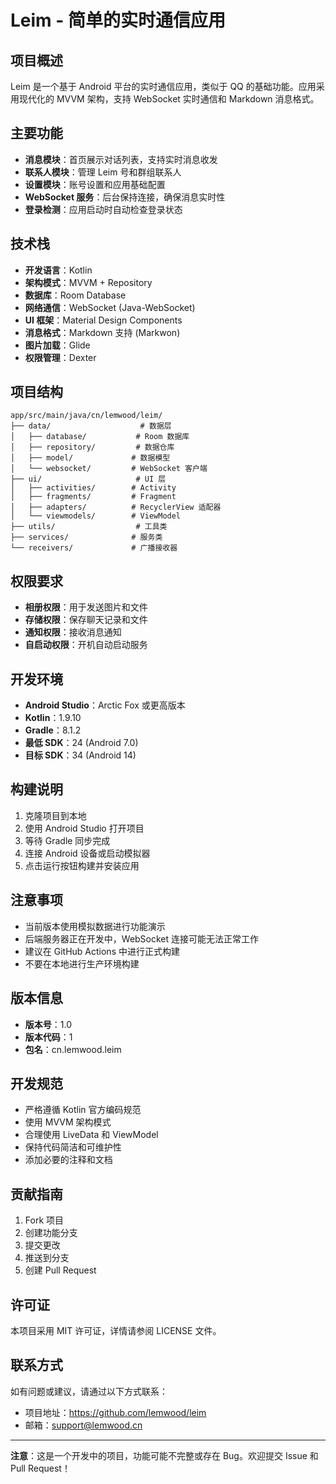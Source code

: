 # Leim - 简单的实时通信应用

## 项目概述

Leim 是一个基于 Android 平台的实时通信应用，类似于 QQ 的基础功能。应用采用现代化的 MVVM 架构，支持 WebSocket 实时通信和 Markdown 消息格式。

## 主要功能

- **消息模块**：首页展示对话列表，支持实时消息收发
- **联系人模块**：管理 Leim 号和群组联系人
- **设置模块**：账号设置和应用基础配置
- **WebSocket 服务**：后台保持连接，确保消息实时性
- **登录检测**：应用启动时自动检查登录状态

## 技术栈

- **开发语言**：Kotlin
- **架构模式**：MVVM + Repository
- **数据库**：Room Database
- **网络通信**：WebSocket (Java-WebSocket)
- **UI 框架**：Material Design Components
- **消息格式**：Markdown 支持 (Markwon)
- **图片加载**：Glide
- **权限管理**：Dexter

## 项目结构

```
app/src/main/java/cn/lemwood/leim/
├── data/                    # 数据层
│   ├── database/           # Room 数据库
│   ├── repository/         # 数据仓库
│   ├── model/             # 数据模型
│   └── websocket/         # WebSocket 客户端
├── ui/                     # UI 层
│   ├── activities/        # Activity
│   ├── fragments/         # Fragment
│   ├── adapters/          # RecyclerView 适配器
│   └── viewmodels/        # ViewModel
├── utils/                  # 工具类
├── services/              # 服务类
└── receivers/             # 广播接收器
```

## 权限要求

- **相册权限**：用于发送图片和文件
- **存储权限**：保存聊天记录和文件
- **通知权限**：接收消息通知
- **自启动权限**：开机自动启动服务

## 开发环境

- **Android Studio**：Arctic Fox 或更高版本
- **Kotlin**：1.9.10
- **Gradle**：8.1.2
- **最低 SDK**：24 (Android 7.0)
- **目标 SDK**：34 (Android 14)

## 构建说明

1. 克隆项目到本地
2. 使用 Android Studio 打开项目
3. 等待 Gradle 同步完成
4. 连接 Android 设备或启动模拟器
5. 点击运行按钮构建并安装应用

## 注意事项

- 当前版本使用模拟数据进行功能演示
- 后端服务器正在开发中，WebSocket 连接可能无法正常工作
- 建议在 GitHub Actions 中进行正式构建
- 不要在本地进行生产环境构建

## 版本信息

- **版本号**：1.0
- **版本代码**：1
- **包名**：cn.lemwood.leim

## 开发规范

- 严格遵循 Kotlin 官方编码规范
- 使用 MVVM 架构模式
- 合理使用 LiveData 和 ViewModel
- 保持代码简洁和可维护性
- 添加必要的注释和文档

## 贡献指南

1. Fork 项目
2. 创建功能分支
3. 提交更改
4. 推送到分支
5. 创建 Pull Request

## 许可证

本项目采用 MIT 许可证，详情请参阅 LICENSE 文件。

## 联系方式

如有问题或建议，请通过以下方式联系：

- 项目地址：https://github.com/lemwood/leim
- 邮箱：support@lemwood.cn

---

**注意**：这是一个开发中的项目，功能可能不完整或存在 Bug。欢迎提交 Issue 和 Pull Request！